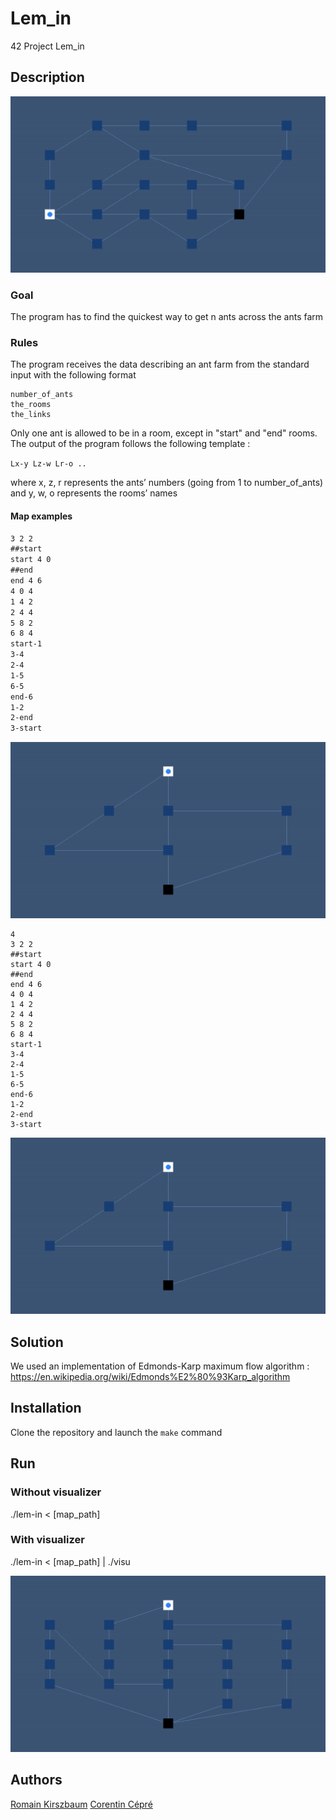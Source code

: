 # Lem_in
42 Project Lem_in

## Description

<img src="https://github.com/rkirszba/Lem_in/blob/master/media/Demo2.gif">

### Goal
The program has to find the quickest way to get n ants across the ants farm

### Rules

The program receives the data describing an ant farm from the standard input with the following format

```
number_of_ants
the_rooms
the_links
```

Only one ant is allowed to be in a room, except in "start" and "end" rooms.
The output of the program follows the following template :

```Lx-y Lz-w Lr-o ..```

where x, z, r represents the ants’ numbers (going from 1 to number_of_ants) and y, w, o represents the rooms’ names

#### Map examples
```2
3 2 2
##start
start 4 0
##end
end 4 6
4 0 4
1 4 2
2 4 4
5 8 2
6 8 4
start-1
3-4
2-4
1-5
6-5
end-6
1-2
2-end
3-start
```
<img src="https://github.com/rkirszba/Lem_in/blob/master/media/Demo3.gif">

```
4
3 2 2
##start
start 4 0
##end
end 4 6
4 0 4
1 4 2
2 4 4
5 8 2
6 8 4
start-1
3-4
2-4
1-5
6-5
end-6
1-2
2-end
3-start
```
<img src="https://github.com/rkirszba/Lem_in/blob/master/media/Demo4.gif">

## Solution
We used an implementation of Edmonds-Karp maximum flow algorithm : https://en.wikipedia.org/wiki/Edmonds%E2%80%93Karp_algorithm

## Installation

Clone the repository and launch the ```make``` command 

## Run

### Without visualizer

./lem-in < [map_path]

### With visualizer

./lem-in < [map_path] | ./visu

<img src="https://github.com/rkirszba/Lem_in/blob/master/media/Demo1.gif">

## Authors

[Romain Kirszbaum](https://github.com/rkirszba) 
[Corentin Cépré](https://github.com/ccepre)
